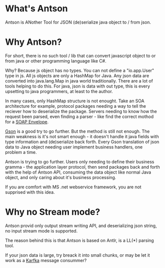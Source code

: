 # What's Antson

Antson is ANother Tool for JSON (de)serialize java object to / from json.

# Why Antson?

For short, there is no such tool / lib that can convert javascript object to or
from java or other programming language like C#.

Why? Because js object has no types. You can not define a "io.app.User" type in
js. All js objects are only a HashMap for Java. Any json data are converted into
java.lang.Map in java world traditionally. There are a lot of tools helping to do
this. For java, json is data with out type, this is every upsetting to java programmers,
at least to the author.

In many cases, only HashMap structure is not enought. Take an SOA architecture for example,
protocol packages needing a way to tell the reciever how to deserialize the package.
Servers needing to know how the request been parsed, even finding a parser - like find the
correct mothod for a [SOAP Envelope](https://en.wikipedia.org/wiki/SOAP#Example_message_(encapsulated_in_HTTP)).

[Gson](https://github.com/google/gson) is a good try to go further. But the
method is still not enough. The main weakness is it's not smart enough - it doesn't
handle it java fields with type information and (de)serialize back forth. Every Gson translation
of json data to Java object needing user implement business handlers, one problem a time.

Antson is trying to go further. Users only needing to define their business gramma -
the application layer protocol, then send packages back and forth with the help of Antson API,
consuming the data object like normal Java object, and only caring about it's business processing.

If you are comfort with MS .net webservice framework, you are not supprised with this idea.

# Why no Stream mode?

Antson provid only output stream writing API, and deserializing json string, no input
stream mode is supported.

The reason behind this is that Antson is based on Antlr, is a LL(\*) parsing tool.

If your json data is large, try breack it into small chunks, or may be let it work
as a [Karfka](https://kafka.apache.org/intro) message consummer?
